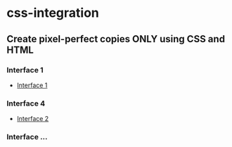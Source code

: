# css-integration
## Create pixel-perfect copies ONLY using CSS and HTML 

### Interface 1
- [Interface 1](interface-1)

### Interface 4
- [Interface 2](interface-4)

### Interface ...